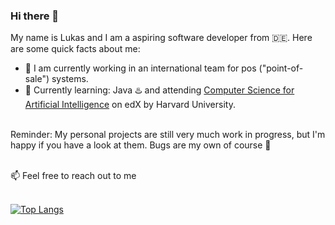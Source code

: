 ### Hi there 👋

My name is Lukas and I am a aspiring software developer from 🇩🇪. Here are some quick facts about me:
-  🔭 I am currently working in an international team for pos ("point-of-sale") systems.
-  🌱 Currently learning: Java ♨️ and attending [Computer Science for Artificial Intelligence](https://www.edx.org/certificates/professional-certificate/harvardx-computer-science-for-artifical-intelligence) on edX by Harvard University.
</br>
Reminder: My personal projects are still very much work in progress, but I'm happy if you have a look at them.
Bugs are my own of course 🫣

</br>📫 Feel free to reach out to me

</br>[![Top Langs](https://github-readme-stats.vercel.app/api/top-langs/?username=yoyold&show_icons=true&theme=dark)
](https://github.com/yoyold)


  <!---💬 Ask me about ...
- Coffee or Tea when coding?
- Do you listen to music when coding?
- Listening to music while coding?
-  Tabs or Spaces: I like to press tab, but configured as multiple spaces when pressing in the IDE.
- How do I organize my notes and tasks? I mostly use [Notion](https://notion.so)
- Used Technology/languages/tools
-->


